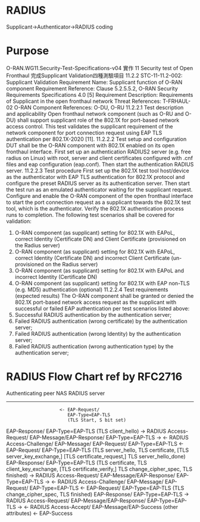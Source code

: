 # RADIUS
Supplicant->Authenticator->RADIUS coding

# Purpose
O-RAN.WG11.Security-Test-Specifications-v04
實作 11 Security test of Open Fronthaul
完成Supplicant Validation四種測驗項目
11.2.2 STC-11-11.2-002: Supplicant Validation
Requirement Name: Supplicant function of O-RAN component
Requirement Reference: Clause 5.2.5.5.2, O-RAN Security Requirements Specifications 4.0 [5]
Requirement Description: Requirements of Supplicant in the open fronthaul network
Threat References: T-FRHAUL-02
O-RAN Component References: O-DU, O-RU
11.2.2.1 Test description and applicability
Open fronthaul network component (such as O-RU and O-DU) shall support supplicant role of the 
802.1X for port-based network access control. This test validates the supplicant requirement of the 
network component for port connection request using EAP TLS authentication per 802.1X-2020 
[11].
11.2.2.2 Test setup and configuration
DUT shall be the O-RAN component with 802.1X enabled on its open fronthaul interface.
First set up an authentication RADIUS2 server (e.g. free radius on Linux) with root, server and client 
certificates configured with .cnf files and eap configuration (eap.conf). Then start the 
authentication RADIUS server.
11.2.2.3 Test procedure
First set up the 802.1X test tool host/device as the authenticator with EAP TLS authentication for 
802.1X protocol and configure the preset RADIUS server as its authentication server. Then start the 
test run as an emulated authenticator waiting for the supplicant request.
Configure and enable the O-RAN component of the open fronthaul interface to start the port 
connection request as a supplicant towards the 802.1X test tool, which is the authenticator. Verify
the 802.1X authentication process runs to completion.
The following test scenarios shall be covered for validation:
1. O-RAN component (as supplicant) setting for 802.1X with EAPoL, correct Identity 
(Certificate DN) and Client Certificate (provisioned on the Radius server)
2. O-RAN component (as supplicant) setting for 802.1X with EAPoL, correct Identity 
(Certificate DN) and incorrect Client Certificate (un-provisioned on the Radius server)
3. O-RAN component (as supplicant) setting for 802.1X with EAPoL and incorrect Identity (Certificate DN)
4. O-RAN component (as supplicant) setting for 802.1X with EAP non-TLS (e.g. MD5) 
authentication (optional)
11.2.2.4 Test requirements (expected results)
The O-RAN component shall be granted or denied the 802.1X port-based network access request 
as the supplicant with successful or failed EAP authentication per test scenarios listed above:
1. Successful RADIUS authentication by the authentication server;
2. Failed RADIUS authentication (wrong certificate) by the authentication server;
3. Failed RADIUS authentication (wrong Identity) by the authentication server;
4. Failed RADIUS authentication (wrong authentication type) by the authentication server;
# RADIUS Flow Chart ref by RFC2716
Authenticating peer     NAS                    RADIUS server
-------------------     ---                    -------------
                        <- EAP-Request/
                           EAP-Type=EAP-TLS
                           (TLS Start, S bit set)
EAP-Response/
   EAP-Type=EAP-TLS
   (TLS client_hello) ->
                        RADIUS Access-Request/
                           EAP-Message/EAP-Response/
                           EAP-Type=EAP-TLS ->
                                              <- RADIUS Access-Challenge/
                                                 EAP-Message/
                                                 EAP-Request/
                                                 EAP-Type=EAP-TLS
                        <- EAP-Request/
                           EAP-Type=EAP-TLS
                           (TLS server_hello,
                            TLS certificate,
                            [TLS server_key_exchange,]
                            [TLS certificate_request,]
                            TLS server_hello_done)
EAP-Response/
   EAP-Type=EAP-TLS
   (TLS certificate,
    TLS client_key_exchange,
    [TLS certificate_verify,]
    TLS change_cipher_spec,
    TLS finished) ->
                        RADIUS Access-Request/
                           EAP-Message/EAP-Response/
                           EAP-Type=EAP-TLS ->
                                              <- RADIUS Access-Challenge/
                                                 EAP-Message/
                                                 EAP-Request/
                                                 EAP-Type=EAP-TLS
                        <- EAP-Request/
                           EAP-Type=EAP-TLS
                           (TLS change_cipher_spec,
                            TLS finished)
EAP-Response/
   EAP-Type=EAP-TLS ->
                        RADIUS Access-Request/
                           EAP-Message/EAP-Response/
                           EAP-Type=EAP-TLS ->
                                              <- RADIUS Access-Accept/
                                                 EAP-Message/EAP-Success
                                                 (other attributes)
                        <- EAP-Success

